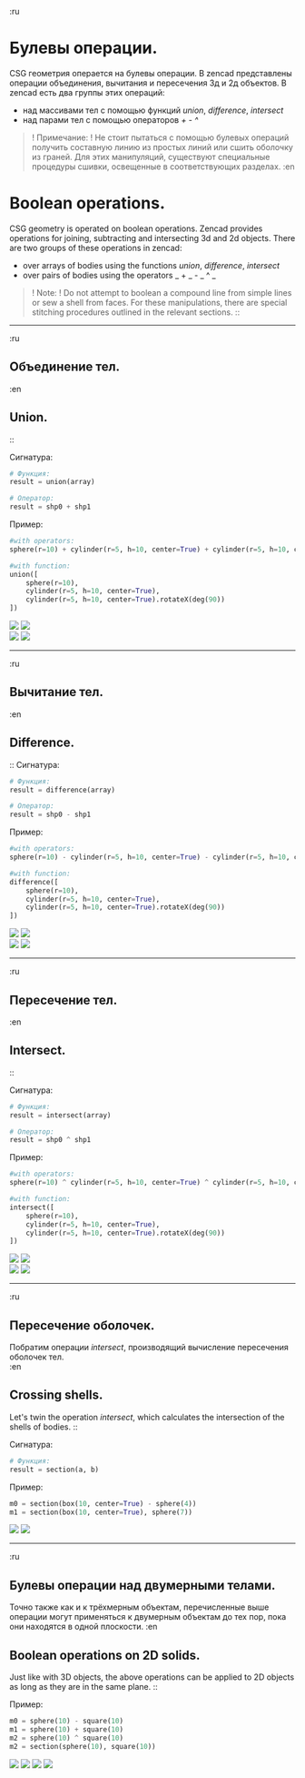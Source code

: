 :ru
# Булевы операции.

CSG геометрия операется на булевы операции. В zencad представлены операции объединения, вычитания и пересечения 3д и 2д объектов. В zencad есть два группы этих операций: 

* над массивами тел с помощью функций _union_, _difference_, _intersect_
* над парами тел с помощью операторов _+_ _-_ _^_

>! Примечание:
>! Не стоит пытаться с помощью булевых операций получить составную линию из простых линий или сшить оболочку из граней. Для этих манипуляций, существуют специальные процедуры сшивки, освещенные в соответствующих разделах.
:en
# Boolean operations.

CSG geometry is operated on boolean operations. Zencad provides operations for joining, subtracting and intersecting 3d and 2d objects. There are two groups of these operations in zencad:

* over arrays of bodies using the functions _union_, _difference_, _intersect_
* over pairs of bodies using the operators _ + _ _-_ _ ^ _

>! Note:
>! Do not attempt to boolean a compound line from simple lines or sew a shell from faces. For these manipulations, there are special stitching procedures outlined in the relevant sections. 
::

---
:ru
## Объединение тел.
:en
## Union.
::

Сигнатура:
```python
# Функция:
result = union(array)

# Оператор:
result = shp0 + shp1
```

Пример:
```python
#with operators:
sphere(r=10) + cylinder(r=5, h=10, center=True) + cylinder(r=5, h=10, center=True).rotateX(deg(90))

#with function:
union([
	sphere(r=10), 
	cylinder(r=5, h=10, center=True), 
	cylinder(r=5, h=10, center=True).rotateX(deg(90))
])
```
![](../images/generic/union.png)
![](../images/generic/union0.png)  
![](../images/generic/union1.png)
![](../images/generic/union2.png)  

---
:ru
## Вычитание тел.
:en
## Difference.
::
Сигнатура:
```python
# Функция:
result = difference(array)

# Оператор:
result = shp0 - shp1
```

Пример:
```python
#with operators:
sphere(r=10) - cylinder(r=5, h=10, center=True) - cylinder(r=5, h=10, center=True).rotateX(deg(90))

#with function:
difference([
	sphere(r=10), 
	cylinder(r=5, h=10, center=True), 
	cylinder(r=5, h=10, center=True).rotateX(deg(90))
])
```
![](../images/generic/difference.png)
![](../images/generic/difference0.png)  
![](../images/generic/difference1.png)
![](../images/generic/difference2.png)  

---
:ru
## Пересечение тел.
:en
## Intersect.
::

Сигнатура:
```python
# Функция:
result = intersect(array)

# Оператор:
result = shp0 ^ shp1
```

Пример:
```python
#with operators:
sphere(r=10) ^ cylinder(r=5, h=10, center=True) ^ cylinder(r=5, h=10, center=True).rotateX(deg(90))

#with function:
intersect([
	sphere(r=10), 
	cylinder(r=5, h=10, center=True), 
	cylinder(r=5, h=10, center=True).rotateX(deg(90))
])
```
![](../images/generic/intersect.png)
![](../images/generic/intersect0.png)  
![](../images/generic/intersect1.png)
![](../images/generic/intersect2.png)  

---
:ru
## Пересечение оболочек.
Побратим операции _intersect_, производящий вычисление пересечения оболочек тел.  
:en
## Crossing shells.
Let's twin the operation _intersect_, which calculates the intersection of the shells of bodies. 
::

Сигнатура:
```python
# Функция:
result = section(a, b)
```

Пример:
```python
m0 = section(box(10, center=True) - sphere(4))
m1 = section(box(10, center=True), sphere(7))

```
![](../images/generic/section0.png)
![](../images/generic/section1.png)   

---------------------------------------------
:ru
## Булевы операции над двумерными телами.
Точно также как и к трёхмерным объектам, перечисленные выше операции могут применяться к двумерным объектам до тех пор, пока они находятся в одной плоскости.
:en
## Boolean operations on 2D solids.
Just like with 3D objects, the above operations can be applied to 2D objects as long as they are in the same plane. 
::

Пример:
```python
m0 = sphere(10) - square(10)
m1 = sphere(10) + square(10)
m2 = sphere(10) ^ square(10)
m2 = section(sphere(10), square(10))
```

![](../images/generic/bool20.png) ![](../images/generic/bool21.png)
![](../images/generic/bool22.png) ![](../images/generic/bool23.png)
